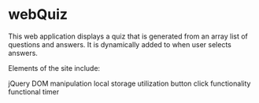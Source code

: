 # webQuiz

This web application displays a quiz that is generated from an array list of questions and answers. It is dynamically added to when user selects answers. 

Elements of the site include: 

  jQuery
  DOM manipulation
  local storage utilization
  button click functionality
  functional timer
